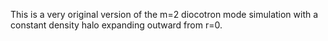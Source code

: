 This is a very original version of the m=2 diocotron mode simulation with a constant density halo expanding outward from r=0.
